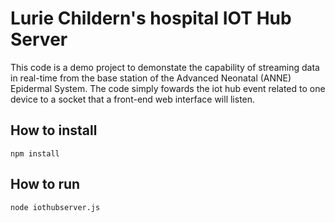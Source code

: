 # Lurie Childern's hospital IOT Hub Server 
This code is a demo project to demonstate the capability of streaming data in real-time from the base station of the Advanced Neonatal (ANNE) Epidermal System. The code simply fowards the iot hub event related to one device to a socket that a front-end web interface will listen.

## How to install
`npm install`

## How to run
`node iothubserver.js`
